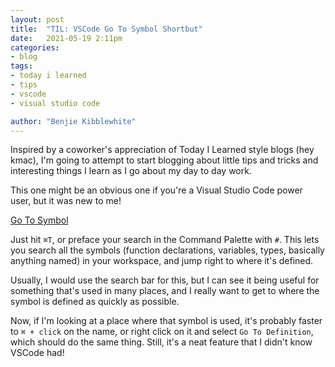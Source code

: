 ```yaml
---
layout: post
title:  "TIL: VSCode Go To Symbol Shortbut"
date:   2021-05-19 2:11pm
categories:
- blog
tags:
- today i learned
- tips
- vscode
- visual studio code

author: "Benjie Kibblewhite"
---
```


Inspired by a coworker's appreciation of Today I Learned style blogs (hey kmac), I'm going to attempt to start blogging about little tips and tricks and interesting things I learn as I go about my day to day work. 

This one might be an obvious one if you're a Visual Studio Code power user, but it was new to me! 

[Go To Symbol](https://code.visualstudio.com/docs/getstarted/tips-and-tricks#_go-to-symbol-in-workspace)

Just hit `⌘T`, or preface your search in the Command Palette with `#`. This lets you search all the symbols (function declarations, variables, types, basically anything named) in your workspace, and jump right to where it's defined. 

Usually, I would use the search bar for this, but I can see it being useful for something that's used in many places, and I really want to get to where the symbol is defined as quickly as possible. 

Now, if I'm looking at a place where that symbol is used, it's probably faster to `⌘ + click` on the name, or right click on it and select `Go To Definition`, which should do the same thing. Still, it's a neat feature that I didn't know VSCode had! 
